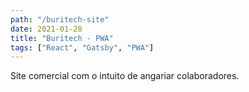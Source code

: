 ```yaml
---
path: "/buritech-site"
date: 2021-01-28
title: "Buritech - PWA"
tags: ["React", "Gatsby", "PWA"]
---
```


Site comercial com
o intuito de angariar
colaboradores.
